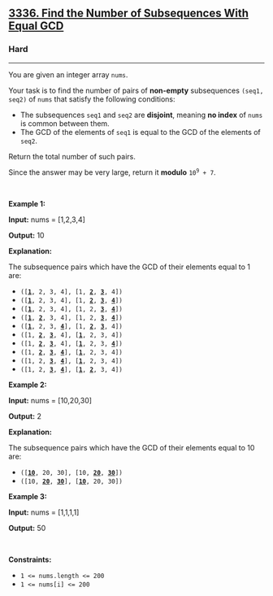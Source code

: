 <h2><a href="https://leetcode.com/problems/find-the-number-of-subsequences-with-equal-gcd">3336. Find the Number of Subsequences With Equal GCD</a></h2><h3>Hard</h3><hr><p>You are given an integer array <code>nums</code>.</p>

<p>Your task is to find the number of pairs of <strong>non-empty</strong> <span data-keyword="subsequence-array">subsequences</span> <code>(seq1, seq2)</code> of <code>nums</code> that satisfy the following conditions:</p>

<ul>
	<li>The subsequences <code>seq1</code> and <code>seq2</code> are <strong>disjoint</strong>, meaning <strong>no index</strong> of <code>nums</code> is common between them.</li>
	<li>The <span data-keyword="gcd-function">GCD</span> of the elements of <code>seq1</code> is equal to the GCD of the elements of <code>seq2</code>.</li>
</ul>

<p>Return the total number of such pairs.</p>

<p>Since the answer may be very large, return it <strong>modulo</strong> <code>10<sup>9</sup> + 7</code>.</p>

<p>&nbsp;</p>
<p><strong class="example">Example 1:</strong></p>

<div class="example-block">
<p><strong>Input:</strong> <span class="example-io">nums = [1,2,3,4]</span></p>

<p><strong>Output:</strong> <span class="example-io">10</span></p>

<p><strong>Explanation:</strong></p>

<p>The subsequence pairs which have the GCD of their elements equal to 1 are:</p>

<ul>
	<li><code>([<strong><u>1</u></strong>, 2, 3, 4], [1, <strong><u>2</u></strong>, <strong><u>3</u></strong>, 4])</code></li>
	<li><code>([<strong><u>1</u></strong>, 2, 3, 4], [1, <strong><u>2</u></strong>, <strong><u>3</u></strong>, <strong><u>4</u></strong>])</code></li>
	<li><code>([<strong><u>1</u></strong>, 2, 3, 4], [1, 2, <strong><u>3</u></strong>, <strong><u>4</u></strong>])</code></li>
	<li><code>([<strong><u>1</u></strong>, <strong><u>2</u></strong>, 3, 4], [1, 2, <strong><u>3</u></strong>, <strong><u>4</u></strong>])</code></li>
	<li><code>([<strong><u>1</u></strong>, 2, 3, <strong><u>4</u></strong>], [1, <strong><u>2</u></strong>, <strong><u>3</u></strong>, 4])</code></li>
	<li><code>([1, <strong><u>2</u></strong>, <strong><u>3</u></strong>, 4], [<strong><u>1</u></strong>, 2, 3, 4])</code></li>
	<li><code>([1, <strong><u>2</u></strong>, <strong><u>3</u></strong>, 4], [<strong><u>1</u></strong>, 2, 3, <strong><u>4</u></strong>])</code></li>
	<li><code>([1, <strong><u>2</u></strong>, <strong><u>3</u></strong>, <strong><u>4</u></strong>], [<strong><u>1</u></strong>, 2, 3, 4])</code></li>
	<li><code>([1, 2, <strong><u>3</u></strong>, <strong><u>4</u></strong>], [<strong><u>1</u></strong>, 2, 3, 4])</code></li>
	<li><code>([1, 2, <strong><u>3</u></strong>, <strong><u>4</u></strong>], [<strong><u>1</u></strong>, <strong><u>2</u></strong>, 3, 4])</code></li>
</ul>
</div>

<p><strong class="example">Example 2:</strong></p>

<div class="example-block">
<p><strong>Input:</strong> <span class="example-io">nums = [10,20,30]</span></p>

<p><strong>Output:</strong> <span class="example-io">2</span></p>

<p><strong>Explanation:</strong></p>

<p>The subsequence pairs which have the GCD of their elements equal to 10 are:</p>

<ul>
	<li><code>([<strong><u>10</u></strong>, 20, 30], [10, <strong><u>20</u></strong>, <strong><u>30</u></strong>])</code></li>
	<li><code>([10, <strong><u>20</u></strong>, <strong><u>30</u></strong>], [<strong><u>10</u></strong>, 20, 30])</code></li>
</ul>
</div>

<p><strong class="example">Example 3:</strong></p>

<div class="example-block">
<p><strong>Input:</strong> <span class="example-io">nums = [1,1,1,1]</span></p>

<p><strong>Output:</strong> <span class="example-io">50</span></p>
</div>

<p>&nbsp;</p>
<p><strong>Constraints:</strong></p>

<ul>
	<li><code>1 &lt;= nums.length &lt;= 200</code></li>
	<li><code>1 &lt;= nums[i] &lt;= 200</code></li>
</ul>
